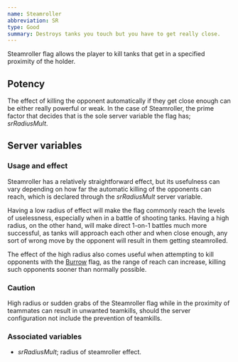 ```yaml
---
name: Steamroller
abbreviation: SR
type: Good
summary: Destroys tanks you touch but you have to get really close.
---
```


Steamroller flag allows the player to kill tanks that get in a specified proximity of the holder.

## Potency

The effect of killing the opponent automatically if they get close enough can be either really powerful or weak. In the case of Steamroller, the prime factor that decides that is the sole server variable the flag has; *srRadiusMult*.

## Server variables

### Usage and effect

Steamroller has a relatively straightforward effect, but its usefulness can vary depending on how far the automatic killing of the opponents can reach, which is declared through the *srRadiusMult* server variable.

Having a low radius of effect will make the flag commonly reach the levels of uselessness, especially when in a battle of shooting tanks. Having a high radius, on the other hand, will make direct 1-on-1 battles much more successful, as tanks will approach each other and when close enough, any sort of wrong move by the opponent will result in them getting steamrolled.

The effect of the high radius also comes useful when attempting to kill opponents with the [Burrow](../burrow/)</a> flag, as the range of reach can increase, killing such opponents sooner than normally possible.

### Caution

High radius or sudden grabs of the Steamroller flag while in the proximity of teammates can result in unwanted teamkills, should the server configuration not include the prevention of teamkills.

### Associated variables

* *srRadiusMult*; radius of steamroller effect.
